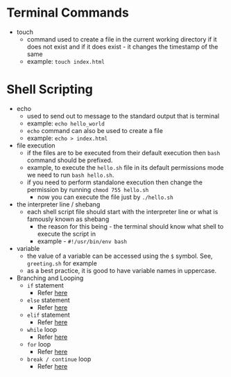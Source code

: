 # Terminal Commands
- touch
  - command used to create a file in the current working directory if it does not exist and if it does exist - it changes the timestamp of the same
  - example: `touch index.html`

# Shell Scripting
- echo
  - used to send out to message to the standard output that is terminal
  - example: `echo hello_world`
  - `echo` command can also be used to create a file
  - example: `echo > index.html`
- file execution
  - if the files are to be executed from their default execution then `bash` command should be prefixed.
  - example, to execute the `hello.sh` file in its default permissions mode we need to run `bash hello.sh`.
  - if you need to perform standalone execution then change the permission by running `chmod 755 hello.sh`
    - now you can execute the file just by `./hello.sh`
- the interpreter line / shebang
  - each shell script file should start with the interpreter line or what is famously known as shebang
    - the reason for this being - the terminal should know what shell to execute the script in
    - example - `#!/usr/bin/env bash`
- variable
  - the value of a variable can be accessed using the `$` symbol. See, `greeting.sh` for example
  - as a best practice, it is good to have variable names in uppercase.
- Branching and Looping
  - `if` statement
    - Refer [here](https://github.com/csrajath/shell_scripting/blob/main/if.sh)
  - `else` statement
    - Refer [here](https://github.com/csrajath/shell_scripting/blob/main/if_else.sh)
  - `elif` statement
    - Refer [here](https://github.com/csrajath/shell_scripting/blob/main/elif.sh.sh)
  - `while` loop
    - Refer [here](https://github.com/csrajath/shell_scripting/blob/main/while.sh)
  - `for` loop
     - Refer [here](https://github.com/csrajath/shell_scripting/blob/main/for.sh)
  - `break / continue` loop
     - Refer [here](https://github.com/csrajath/shell_scripting/blob/main/break_continue.sh)